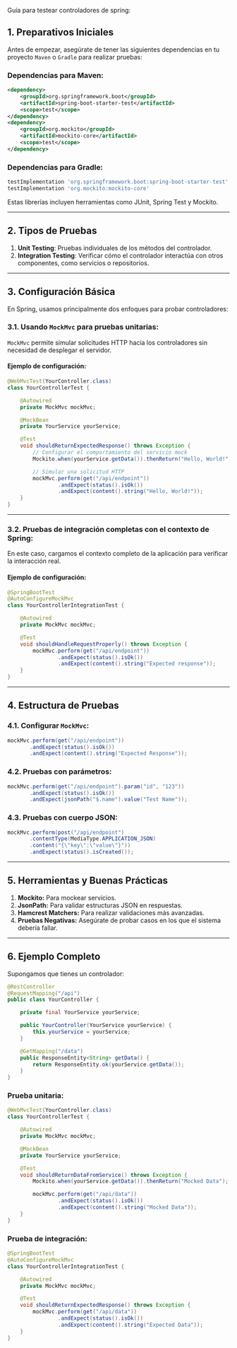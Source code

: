

Guía para testear controladores de spring:

## 1. **Preparativos Iniciales**

Antes de empezar, asegúrate de tener las siguientes dependencias en tu proyecto `Maven` o `Gradle` para realizar pruebas:

### Dependencias para Maven:
```xml
<dependency>
    <groupId>org.springframework.boot</groupId>
    <artifactId>spring-boot-starter-test</artifactId>
    <scope>test</scope>
</dependency>
<dependency>
    <groupId>org.mockito</groupId>
    <artifactId>mockito-core</artifactId>
    <scope>test</scope>
</dependency>
```

### Dependencias para Gradle:
```gradle
testImplementation 'org.springframework.boot:spring-boot-starter-test'
testImplementation 'org.mockito:mockito-core'
```

Estas librerías incluyen herramientas como JUnit, Spring Test y Mockito.

---

## 2. **Tipos de Pruebas**

1. **Unit Testing**: Pruebas individuales de los métodos del controlador.
2. **Integration Testing**: Verificar cómo el controlador interactúa con otros componentes, como servicios o repositorios.

---

## 3. **Configuración Básica**

En Spring, usamos principalmente dos enfoques para probar controladores:

### 3.1. **Usando `MockMvc` para pruebas unitarias:**

`MockMvc` permite simular solicitudes HTTP hacia los controladores sin necesidad de desplegar el servidor.

#### Ejemplo de configuración:
```java
@WebMvcTest(YourController.class)
class YourControllerTest {

    @Autowired
    private MockMvc mockMvc;

    @MockBean
    private YourService yourService;

    @Test
    void shouldReturnExpectedResponse() throws Exception {
        // Configurar el comportamiento del servicio mock
        Mockito.when(yourService.getData()).thenReturn("Hello, World!");

        // Simular una solicitud HTTP
        mockMvc.perform(get("/api/endpoint"))
                .andExpect(status().isOk())
                .andExpect(content().string("Hello, World!"));
    }
}
```

---

### 3.2. **Pruebas de integración completas con el contexto de Spring:**

En este caso, cargamos el contexto completo de la aplicación para verificar la interacción real.

#### Ejemplo de configuración:
```java
@SpringBootTest
@AutoConfigureMockMvc
class YourControllerIntegrationTest {

    @Autowired
    private MockMvc mockMvc;

    @Test
    void shouldHandleRequestProperly() throws Exception {
        mockMvc.perform(get("/api/endpoint"))
                .andExpect(status().isOk())
                .andExpect(content().string("Expected response"));
    }
}
```

---

## 4. **Estructura de Pruebas**

### 4.1. Configurar `MockMvc`:
```java
mockMvc.perform(get("/api/endpoint"))
       .andExpect(status().isOk())
       .andExpect(content().string("Expected Response"));
```

### 4.2. Pruebas con parámetros:
```java
mockMvc.perform(get("/api/endpoint").param("id", "123"))
       .andExpect(status().isOk())
       .andExpect(jsonPath("$.name").value("Test Name"));
```

### 4.3. Pruebas con cuerpo JSON:
```java
mockMvc.perform(post("/api/endpoint")
       .contentType(MediaType.APPLICATION_JSON)
       .content("{\"key\":\"value\"}"))
       .andExpect(status().isCreated());
```

---

## 5. **Herramientas y Buenas Prácticas**

1. **Mockito:** Para mockear servicios.
2. **JsonPath:** Para validar estructuras JSON en respuestas.
3. **Hamcrest Matchers:** Para realizar validaciones más avanzadas.
4. **Pruebas Negativas:** Asegúrate de probar casos en los que el sistema debería fallar.

---

## 6. **Ejemplo Completo**

Supongamos que tienes un controlador:
```java
@RestController
@RequestMapping("/api")
public class YourController {

    private final YourService yourService;

    public YourController(YourService yourService) {
        this.yourService = yourService;
    }

    @GetMapping("/data")
    public ResponseEntity<String> getData() {
        return ResponseEntity.ok(yourService.getData());
    }
}
```

### Prueba unitaria:
```java
@WebMvcTest(YourController.class)
class YourControllerTest {

    @Autowired
    private MockMvc mockMvc;

    @MockBean
    private YourService yourService;

    @Test
    void shouldReturnDataFromService() throws Exception {
        Mockito.when(yourService.getData()).thenReturn("Mocked Data");

        mockMvc.perform(get("/api/data"))
                .andExpect(status().isOk())
                .andExpect(content().string("Mocked Data"));
    }
}
```

### Prueba de integración:
```java
@SpringBootTest
@AutoConfigureMockMvc
class YourControllerIntegrationTest {

    @Autowired
    private MockMvc mockMvc;

    @Test
    void shouldReturnExpectedResponse() throws Exception {
        mockMvc.perform(get("/api/data"))
                .andExpect(status().isOk())
                .andExpect(content().string("Expected Data"));
    }
}
```